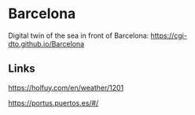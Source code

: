 # Barcelona
Digital twin of the sea in front of Barcelona: https://cgi-dto.github.io/Barcelona

## Links
https://holfuy.com/en/weather/1201

https://portus.puertos.es/#/
